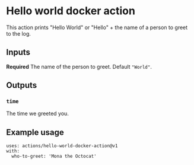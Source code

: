 # Hello world docker action

This action prints "Hello World" or "Hello" + the name of a person to greet to
the log.

## Inputs

**Required** The name of the person to greet. Default `"World"`.

## Outputs

### `time`

The time we greeted you.

## Example usage

```
uses: actions/hello-world-docker-action@v1
with:
  who-to-greet: 'Mona the Octocat'
```
